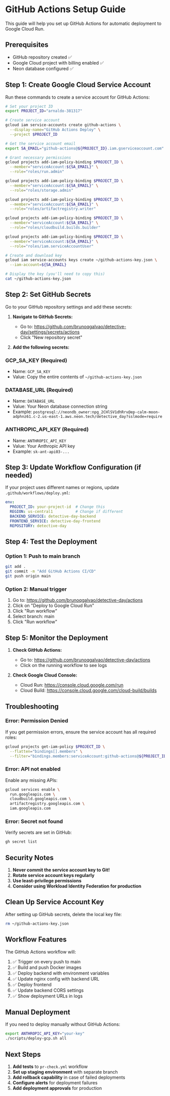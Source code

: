# GitHub Actions Setup Guide

This guide will help you set up GitHub Actions for automatic deployment to Google Cloud Run.

## Prerequisites
- GitHub repository created ✅
- Google Cloud project with billing enabled ✅
- Neon database configured ✅

## Step 1: Create Google Cloud Service Account

Run these commands to create a service account for GitHub Actions:

```bash
# Set your project ID
export PROJECT_ID="arnaldo-381317"

# Create service account
gcloud iam service-accounts create github-actions \
  --display-name="GitHub Actions Deploy" \
  --project $PROJECT_ID

# Get the service account email
export SA_EMAIL="github-actions@${PROJECT_ID}.iam.gserviceaccount.com"

# Grant necessary permissions
gcloud projects add-iam-policy-binding $PROJECT_ID \
  --member="serviceAccount:${SA_EMAIL}" \
  --role="roles/run.admin"

gcloud projects add-iam-policy-binding $PROJECT_ID \
  --member="serviceAccount:${SA_EMAIL}" \
  --role="roles/storage.admin"

gcloud projects add-iam-policy-binding $PROJECT_ID \
  --member="serviceAccount:${SA_EMAIL}" \
  --role="roles/artifactregistry.writer"

gcloud projects add-iam-policy-binding $PROJECT_ID \
  --member="serviceAccount:${SA_EMAIL}" \
  --role="roles/cloudbuild.builds.builder"

gcloud projects add-iam-policy-binding $PROJECT_ID \
  --member="serviceAccount:${SA_EMAIL}" \
  --role="roles/iam.serviceAccountUser"

# Create and download key
gcloud iam service-accounts keys create ~/github-actions-key.json \
  --iam-account=${SA_EMAIL}

# Display the key (you'll need to copy this)
cat ~/github-actions-key.json
```

## Step 2: Set GitHub Secrets

Go to your GitHub repository settings and add these secrets:

1. **Navigate to GitHub Secrets:**
   - Go to: https://github.com/brunoqgalvao/detective-day/settings/secrets/actions
   - Click "New repository secret"

2. **Add the following secrets:**

### GCP_SA_KEY (Required)
- Name: `GCP_SA_KEY`
- Value: Copy the entire contents of `~/github-actions-key.json`

### DATABASE_URL (Required)
- Name: `DATABASE_URL`
- Value: Your Neon database connection string
- Example: `postgresql://neondb_owner:npg_2CHlSV1dhRrv@ep-calm-moon-adphnz61.c-2.us-east-1.aws.neon.tech/detective_day?sslmode=require`

### ANTHROPIC_API_KEY (Required)
- Name: `ANTHROPIC_API_KEY`
- Value: Your Anthropic API key
- Example: `sk-ant-api03-...`

## Step 3: Update Workflow Configuration (if needed)

If your project uses different names or regions, update `.github/workflows/deploy.yml`:

```yaml
env:
  PROJECT_ID: your-project-id  # Change this
  REGION: us-central1          # Change if different
  BACKEND_SERVICE: detective-day-backend
  FRONTEND_SERVICE: detective-day-frontend
  REPOSITORY: detective-day
```

## Step 4: Test the Deployment

### Option 1: Push to main branch
```bash
git add .
git commit -m "Add GitHub Actions CI/CD"
git push origin main
```

### Option 2: Manual trigger
1. Go to: https://github.com/brunoqgalvao/detective-day/actions
2. Click on "Deploy to Google Cloud Run"
3. Click "Run workflow"
4. Select branch: main
5. Click "Run workflow"

## Step 5: Monitor the Deployment

1. **Check GitHub Actions:**
   - Go to: https://github.com/brunoqgalvao/detective-day/actions
   - Click on the running workflow to see logs

2. **Check Google Cloud Console:**
   - Cloud Run: https://console.cloud.google.com/run
   - Cloud Build: https://console.cloud.google.com/cloud-build/builds

## Troubleshooting

### Error: Permission Denied
If you get permission errors, ensure the service account has all required roles:
```bash
gcloud projects get-iam-policy $PROJECT_ID \
  --flatten="bindings[].members" \
  --filter="bindings.members:serviceAccount:github-actions@${PROJECT_ID}.iam.gserviceaccount.com"
```

### Error: API not enabled
Enable any missing APIs:
```bash
gcloud services enable \
  run.googleapis.com \
  cloudbuild.googleapis.com \
  artifactregistry.googleapis.com \
  iam.googleapis.com
```

### Error: Secret not found
Verify secrets are set in GitHub:
```bash
gh secret list
```

## Security Notes

1. **Never commit the service account key to Git!**
2. **Rotate service account keys regularly**
3. **Use least-privilege permissions**
4. **Consider using Workload Identity Federation for production**

## Clean Up Service Account Key

After setting up GitHub secrets, delete the local key file:
```bash
rm ~/github-actions-key.json
```

## Workflow Features

The GitHub Actions workflow will:
1. ✅ Trigger on every push to main
2. ✅ Build and push Docker images
3. ✅ Deploy backend with environment variables
4. ✅ Update nginx config with backend URL
5. ✅ Deploy frontend
6. ✅ Update backend CORS settings
7. ✅ Show deployment URLs in logs

## Manual Deployment

If you need to deploy manually without GitHub Actions:
```bash
export ANTHROPIC_API_KEY="your-key"
./scripts/deploy-gcp.sh all
```

## Next Steps

1. **Add tests** to `pr-check.yml` workflow
2. **Set up staging environment** with separate branch
3. **Add rollback capability** in case of failed deployments
4. **Configure alerts** for deployment failures
5. **Add deployment approvals** for production
